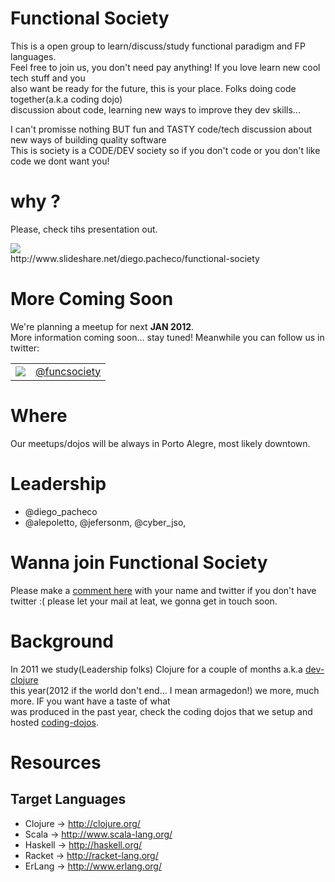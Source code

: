 Functional Society
==================

This is a open group to learn/discuss/study functional paradigm and FP languages. <br/>
Feel free to join us, you don't need pay anything! If you love learn new cool tech stuff and you <br/>
also want be ready for the future, this is your place. Folks doing code together(a.k.a coding dojo) <br/>
discussion about code, learning new ways to improve they dev skills... <br/>

I can't promisse nothing BUT fun and TASTY code/tech discussion about new ways of building quality software <br/>
This is society is a CODE/DEV society so if you don't code or you don't like code we dont want you!

# why ?

Please, check tihs presentation out.

<a href="http://www.slideshare.net/diego.pacheco/functional-society">
	<img src="http://farm8.staticflickr.com/7035/6461121029_de839b8608.jpg"/>
</a><br/>	
http://www.slideshare.net/diego.pacheco/functional-society </br>

# More Coming Soon

We're planning a meetup for next <b>JAN 2012</b>.<br/> 
More information coming soon... stay tuned! Meanwhile you can follow us in twitter: <br/>

<table border="0">
	<tr>
		<td>
			<a href="http://twitter.com/funcsociety">
				<img src="http://farm8.staticflickr.com/7010/6461203271_3d4710e416_t.jpg"/>
			</a>
		</td>
		<td>
			<a href="http://twitter.com/funcsociety">@funcsociety</a>
		</td>
	</tr>
</table>

# Where

Our meetups/dojos will be always in Porto Alegre, most likely downtown.

# Leadership

* @diego_pacheco <br/>
* @alepoletto, @jefersonm, @cyber_jso, <br/>

# Wanna join Functional Society

Please make a [comment here](https://gist.github.com/1438194) with your name and twitter if you don't have 
twitter :( please let your mail at leat, we gonna get in touch soon.

# Background

In 2011 we study(Leadership folks) Clojure for a couple of months a.k.a [dev-clojure](https://github.com/diegopacheco/dev-clojure) <br/> 
this year(2012 if the world don't end... I mean armagedon!) we more, much more. IF you want have a taste of what </br>
was produced in the past year, check the coding dojos that we setup and hosted [coding-dojos](https://github.com/diegopacheco/Diego-Pacheco-Sandbox/tree/master/dojos).

# Resources

## Target Languages

* Clojure  -> http://clojure.org/ <br/>
* Scala    -> http://www.scala-lang.org/ <br/>
* Haskell  -> http://haskell.org/ <br/>
* Racket   -> http://racket-lang.org/ <br/>
* ErLang   -> http://www.erlang.org/ <br/>